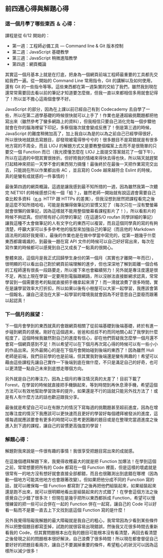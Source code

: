 ## 前四週心得與解題心得

### 這一個月學了哪些東西 ＆ 心得：

課程是從 6/12 開始的：

- 第一週：工程師必備工具 — Command line & Git 版本控制
- 第二週：JavaScript 基礎教學
- 第三週：JavaScript 稍微進階教學
- 第四週：網頁概論

其實這一個月基本上就是在打底，把身為一個網頁前端工程師最重要的工具都先交給我們一遍。從一開始的 Command Line 常用指令，Git 的講解以及如何使用，還有 Git 的一些指令等等。這些東西都在第一週紮實的交給了我們，雖然我到現在還常常需要回去看以前的筆記才知道要怎麼做，但我一直以來都相信多用就會記得了！所以並不擔心這兩個會學不好。

JavaScript 的部分，因為在上課以前已經自己有到 Codecademy 去自學了一些，所以在第二週學基礎的時候很快就可以上手了！作業也是連超級挑戰題都把他寫出來（雖然參考了蠻多網路上的資料），但我相信只要自己消化完每一個步驟他就會在你的腦海裡留下印記，多察個幾次就會變成反應了！倒是第三週的時候，JavaScript 的難度稍微加高了，加上我自以為是的以為之前自己已經學得很好，所以很快地就跳去寫題目，卻發現被電得慘兮兮的！很多題目不是寫錯就是有很多地方寫的不周全，而且 LIOJ 的解題方式又是要教整個檔案上去而不是很簡單的只要交一個 Function 而已（我光摸懂怎麼在 LIOJ 上面提交答案就花了一個下午），所以在這週的中間其實很挫折。但好險我的情緒來得快去得也快，所以隔天就趕緊打起精神來把前一天學不會的東西努力搞懂！最後終於在最後一天把作業寫完交出去，只能說在所以作業都出些 AC ，並且寫的 Code 越來越符合 Eslint 的時候，真的是蠻有成就感的一件事情的！

最後第四週的網頁概論，這週是讓我感到最不知所措的一週，因為雖然我第一次聽完 NET101 的時候感想只有一個「蛤？」，雖然老師一開始就有說這週會需要自己查比較多資料（[e.g](http://e.gl). HTTP 跟 HTTPs 的差異），但我沒想到居然把課程看完之後是這麼不知所措哈哈，可能是我懶得做筆記的習慣又犯了（每次只在一沒有雙螢幕就會很懶的做筆記，因為這樣就不能用整個螢幕看課程影片了！），所以看影片的時候不夠認真。但好險有好心同學的筆記（在這邊S/O roufan 同學詳細的筆記）讓我這種不太會做筆記的人有文字化的東西可以複習，而且這個同學真的寫的有夠清楚，呼籲大家可以多多參考他的版型來加強自己的筆記（而且他的 Markdown 語法用的超好我覺得）。最後的作業也是在做中學當中寫完的，從第一題幾乎什麼東西都霧颯颯的，到最後一題在寫 API 文件的時候可以自己好好寫出來，每次在寫作業的時候都可以感覺到自己又成長了一點真的很開心。

整體來說，這個月是我正式回歸學生身份的第一個月（其實也才離開一年而已），很明顯的可以看出自己對於網頁前端理解的進步，但也深深地了解到距離一個合格的工程師還有很長一段路要走，所以接下來也會繼續努力！另外就是專注度還是很不足，再加上現在學習一定要用到電腦跟網路，所以沒辦法直接斷網求認真，常常學習到一個需要思考的點就直接把手機拿起來滑了！而一滑就浪費了很多時間，實在是讓學習效率大打折扣，所以如果以後有小樹屋可以大家一起學習，我應該會第一個報名，讓自己浸泡在大家一起學習的環境我就會因為不好意思自己耍廢而跟著以起認真！

### 下一個月的展望：

下一個月會學到的東西就真的會跟網頁相關了從前端基礎到後端基礎，終於有進一步碰到網頁的感覺。剛好在這個週末，爸爸和叔叔不約而同地關心起了我學到什麼程度了，這個時候我雖然對自己的進度有信心，卻在他們質疑我怎麼學一個月還不會寫一個網頁感到不足！所以希望可以在下個月再次寫心得的時候可以有一些小小的作品出來。另外最開心的是在下個月會開始碰到後端的東西了！因為雖然 Huli 老師是前端，我們目前學的也是前端，但其實我對後端還是蠻有興趣的！希望可以藉由這些課程先讓自己實作一下後端到底在做什麼，不只是滿足自己的好奇，也可以更清楚一點自己未來到底想走哪個方向。

另外就是自己的專注力，因為上個月的專注情況真的太差了！目前下載了 Forest，在學習的時候就直接把手機鎖起來，等到時間到再休息滑手機，希望這個方法可以有效地幫助學習效率的提升，如果還是不行的話就只能另外找方法了！或是有人有什麼方法的話也歡迎跟我分享。

最後就是希望自己可以在有餘力的情況下寫每週的挑戰題甚至超前進度，因為在增加專注度的情況下我應該可以更快速而且更好的學習好每個禮拜被發派的進度，這樣每週就應該要會有更多的時間可以思考更困難的題目或是在整理完當週進度之後進入到下週的課程，讓自己的習慣更高強度的學習！

### 解題心得：

解題對我來說是一件很有趣的事情！我很享受把題目寫出來的成就感。

在這幾個禮拜解題下來，我覺得收穫最大的就是把 Function 加爆法！在學到這個之前，常常想要把所有的 Code 都寫在一個 Function 裡面，但是這樣的壞處就是很常有一的地方沒有想好就會直接全部都錯，而且也很難測出到底錯在哪裡（因為動一個地方可能其他地方也會跟著改變）。但如果把他分成不同的 Function 寫的話，就可以確保每一個 Function 都寫對了之後再把他們組裝起來，如果組裝起來還是跑不出來，就可以很明顯地看出是組裝起來的方式錯了！在學會這個方法之後感覺自己少錯了很多次！但現在是幾乎把所以東西都拆成 Function，希望可以慢慢練習的把一些可以合併在一起的 Function 併在一起寫，讓自己的 Code 可以好看一點而不是要一直去上下文找到底這個 Function 寫的是什麼！

另外我覺得阻礙我解題的最大障礙就是我自己的粗心，我常常因為少看到某些條件所以把整個題目都寫歪掉，試跑的就很容易出現錯誤，然後我又花很多時間去重新看我的 Code，但其實問題根本出在我的題目可能根本沒有看清楚，再回去看清楚之後發現之前的問題根本很好解決，自己浪費了很多時間！所以現在都會督促自己要好好的把題目看兩次，讓自己不要漏掉重要的條件，希望粗心的狀況可以因為這樣所以減少很多！
